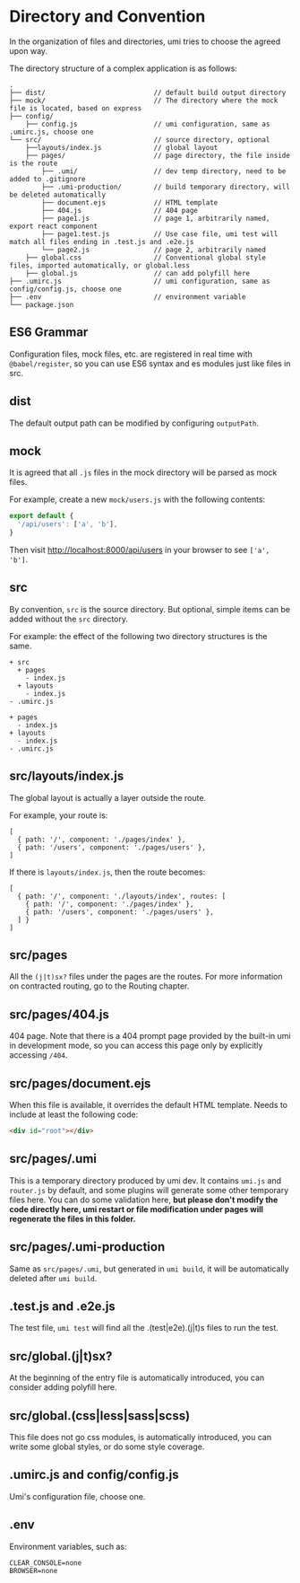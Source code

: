 # Directory and Convention

In the organization of files and directories, umi tries to choose the agreed upon way.

The directory structure of a complex application is as follows:

```
.
├── dist/                           // default build output directory
├── mock/                           // The directory where the mock file is located, based on express
├── config/
    ├── config.js                   // umi configuration, same as .umirc.js, choose one
└── src/                            // source directory, optional
    ├──layouts/index.js             // global layout
    ├── pages/                      // page directory, the file inside is the route
        ├── .umi/                   // dev temp directory, need to be added to .gitignore
        ├── .umi-production/        // build temporary directory, will be deleted automatically
        ├── document.ejs            // HTML template
        ├── 404.js                  // 404 page
        ├── page1.js                // page 1, arbitrarily named, export react component
        ├── page1.test.js           // Use case file, umi test will match all files ending in .test.js and .e2e.js
        └── page2.js                // page 2, arbitrarily named
    ├── global.css                  // Conventional global style files, imported automatically, or global.less
    ├── global.js                   // can add polyfill here
├── .umirc.js                       // umi configuration, same as config/config.js, choose one
├── .env                            // environment variable
└── package.json
```

## ES6 Grammar

Configuration files, mock files, etc. are registered in real time with `@babel/register`, so you can use ES6 syntax and es modules just like files in src.

## dist

The default output path can be modified by configuring `outputPath`.

## mock

It is agreed that all `.js` files in the mock directory will be parsed as mock files.

For example, create a new `mock/users.js` with the following contents:

```js
export default {
  '/api/users': ['a', 'b'],
}
```

Then visit [http://localhost:8000/api/users](http://localhost:8000/api/users) in your browser to see `['a', 'b']`.

## src

By convention, `src` is the source directory. But optional, simple items can be added without the `src` directory.

For example: the effect of the following two directory structures is the same.

```
+ src
  + pages
    - index.js
  + layouts
    - index.js
- .umirc.js
```

```
+ pages
  - index.js
+ layouts
  - index.js
- .umirc.js
```

## src/layouts/index.js

The global layout is actually a layer outside the route.

For example, your route is:

```
[
  { path: '/', component: './pages/index' },
  { path: '/users', component: './pages/users' },
]
```

If there is `layouts/index.js`, then the route becomes:

```
[
  { path: '/', component: './layouts/index', routes: [
    { path: '/', component: './pages/index' },
    { path: '/users', component: './pages/users' },
  ] }
]
```

## src/pages

All the `(j|t)sx?` files under the pages are the routes. For more information on contracted routing, go to the Routing chapter.

## src/pages/404.js

404 page. Note that there is a 404 prompt page provided by the built-in umi in development mode, so you can access this page only by explicitly accessing `/404`.

## src/pages/document.ejs

When this file is available, it overrides the default HTML template. Needs to include at least the following code:

```html
<div id="root"></div>
```

## src/pages/.umi

This is a temporary directory produced by umi dev. It contains `umi.js` and `router.js` by default, and some plugins will generate some other temporary files here. You can do some validation here, **but please don't modify the code directly here, umi restart or file modification under pages will regenerate the files in this folder.**

## src/pages/.umi-production

Same as `src/pages/.umi`, but generated in `umi build`, it will be automatically deleted after `umi build`.

## .test.js and .e2e.js

The test file, `umi test` will find all the .(test|e2e).(j|t)s files to run the test.

## src/global.(j|t)sx?

At the beginning of the entry file is automatically introduced, you can consider adding polyfill here.

## src/global.(css|less|sass|scss)

This file does not go css modules, is automatically introduced, you can write some global styles, or do some style coverage.

## .umirc.js and config/config.js

Umi's configuration file, choose one.

## .env

Environment variables, such as:

```
CLEAR_CONSOLE=none
BROWSER=none
```
